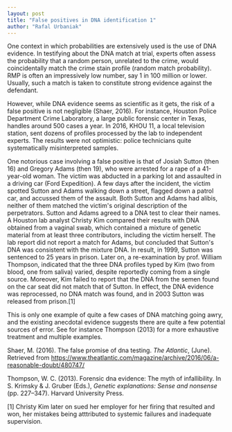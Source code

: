 ```yaml
---
layout: post
title: "False positives in DNA identification 1"
author: "Rafal Urbaniak"
---
```



One context in which probabilities are extensively used is the use of DNA evidence.  In testifying about the DNA match at trial, experts  often assess the probability that a random person, unrelated to the crime, would coincidentally match the crime stain profile (random match probability). RMP  is often an impressively low number, say 1 in 100 million or lower. Usually, such a match is taken to constitute strong evidence against the defendant.



However, while DNA evidence seems as scientific as it gets, the risk of a false positive is not negligible (Shaer, 2016). For instance, Houston Police Department Crime Laboratory, a large public forensic center in Texas, handles around 500 cases a year. In 2016, KHOU 11, a local television station, sent dozens of profiles processed by the lab to independent experts. The results were not optimistic: police technicians quite systematically misinterpreted samples.

One notorious case involving a false positive is that of Josiah Sutton (then 16) and Gregory Adams (then 19), who were arrested for a rape of a 41-year-old woman. The victim was abducted in a parking lot and assaulted in a driving car (Ford Expedition). A few days after the incident, the victim spotted Sutton and Adams walking down a street, flagged down a patrol car, and accussed them of the assault. Both Sutton and Adams had alibis, neither of them matched the victim's original description of the perpetrators. Sutton and Adams agreed to a DNA test to clear their names. A Houston lab analyst Christy Kim compared their results with DNA obtained from a vaginal swab, which contained a mixture of genetic material from at least three contributors, including the victim herself. The lab report did not report a match for Adams, but concluded that Sutton's DNA was consistent with the mixture DNA. In result, in 1999, Sutton was sentenced to 25 years in prison. Later on, a re-examination by prof. William Thompson, indicated that the three DNA profiles typed by Kim (two from blood, one from saliva) varied, despite reportedly coming from a single source. Moreover, Kim failed to report that the DNA from the semen found on the car seat did not match that of Sutton. In effect, the DNA evidence was reprocessed, no DNA match was found, and in 2003 Sutton was released from prison.[1]

This is only one example of quite a few cases of DNA matching going awry, and the existing anecdotal evidence suggests there are quite a few potential sources of error. See for instance Thompson (2013) for a more exhaustive treatment and multiple examples.

Shaer, M. (2016). The false promise of dna testing. *The Atlantic*, (June). Retrieved from <https://www.theatlantic.com/magazine/archive/2016/06/a-reasonable-doubt/480747/>

Thompson, W. C. (2013). Forensic dna evidence: The myth of infallibility. In S. Krimsky & J. Gruber (Eds.), *Genetic explanations: Sense and nonsense* (pp. 227–347). Harvard University Press.

[1] Christy Kim later on sued her employer for her firing that resulted and won, her mistakes being atttributed to systemic failures and inadequate supervision.































<!--
<FIGURE>
<img src="../images/Weir.JPG"  width="200" style="float: center; padding: 10px 15px 0px 0px;"/>
<FIGCAPTION>
Bruce Weir (source: <a href="https://www.biostat.washington.edu/people/bruce-weir">University of Washington Website</a>).
</FIGCAPTION>
</FIGURE>
-->
